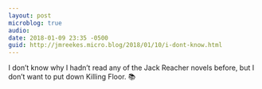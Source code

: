 ```yaml
---
layout: post
microblog: true
audio: 
date: 2018-01-09 23:35 -0500
guid: http://jmreekes.micro.blog/2018/01/10/i-dont-know.html
---
```

I don’t know why I hadn’t read any of the Jack Reacher novels before, but I don’t want to put down Killing Floor. 📚
